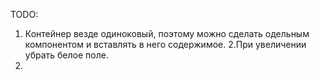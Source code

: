 TODO:
1. Контейнер везде одиноковый, поэтому можно сделать одельным компонентом и вставлять в него содержимое.
2.При увеличении убрать белое поле.
3. 